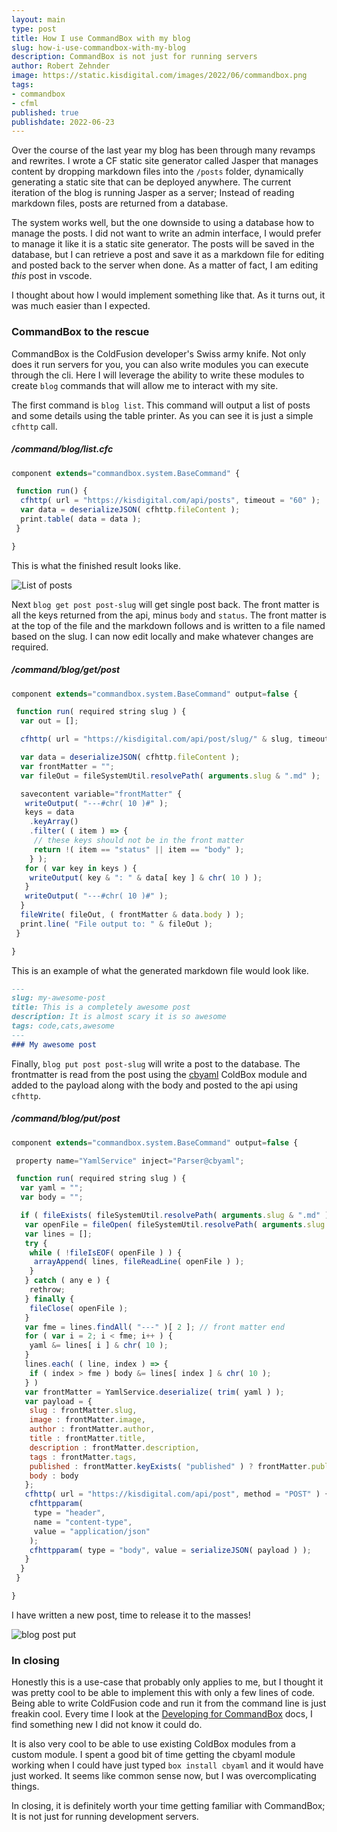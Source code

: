 ```yaml
---
layout: main
type: post
title: How I use CommandBox with my blog
slug: how-i-use-commandbox-with-my-blog
description: CommandBox is not just for running servers
author: Robert Zehnder
image: https://static.kisdigital.com/images/2022/06/commandbox.png
tags: 
- commandbox
- cfml
published: true
publishdate: 2022-06-23
---
```

Over the course of the last year my blog has been through many revamps and rewrites. I wrote a CF static site generator called Jasper that manages content by dropping markdown files into the `/posts` folder, dynamically generating a static site that can be deployed anywhere. The current iteration of the blog is running Jasper as a server; Instead of reading markdown files, posts are returned from a database.

The system works well, but the one downside to using a database how to manage the posts. I did not want to write an admin interface, I would prefer to manage it like it is a static site generator. The posts will be saved in the database, but I can retrieve a post and save it as a markdown file for editing and posted back to the server when done. As a matter of fact, I am editing _this_ post in vscode.

I thought about how I would implement something like that. As it turns out, it was much easier than I expected.

### CommandBox to the rescue

CommandBox is the ColdFusion developer's Swiss army knife. Not only does it run servers for you, you can also write modules you can execute through the cli. Here I will leverage the ability to write these modules to create `blog` commands that will allow me to interact with my site.

The first command is `blog list`. This command will output a list of posts and some details using the table printer. As you can see it is just a simple `cfhttp` call.

##### /command/blog/list.cfc

``` javascript
component extends="commandbox.system.BaseCommand" {

 function run() {
  cfhttp( url = "https://kisdigital.com/api/posts", timeout = "60" );
  var data = deserializeJSON( cfhttp.fileContent );
  print.table( data = data );
 }

}
```

This is what the finished result looks like.

![List of posts](https://static.kisdigital.com/images/2022/06/blog-list.jpg)

Next `blog get post post-slug` will get single post back. The front matter is all the keys returned from the api, minus `body` and `status`. The front matter is at the top of the file and the markdown follows and is written to a file named based on the slug. I can now edit locally and make whatever changes are required.

##### /command/blog/get/post

``` javascript
component extends="commandbox.system.BaseCommand" output=false {

 function run( required string slug ) {
  var out = [];

  cfhttp( url = "https://kisdigital.com/api/post/slug/" & slug, timeout = "60" );

  var data = deserializeJSON( cfhttp.fileContent );
  var frontMatter = "";
  var fileOut = fileSystemUtil.resolvePath( arguments.slug & ".md" );

  savecontent variable="frontMatter" {
   writeOutput( "---#chr( 10 )#" );
   keys = data
    .keyArray()
    .filter( ( item ) => {
     // these keys should not be in the front matter
     return !( item == "status" || item == "body" );
    } );
   for ( var key in keys ) {
    writeOutput( key & ": " & data[ key ] & chr( 10 ) );
   }
   writeOutput( "---#chr( 10 )#" );
  }
  fileWrite( fileOut, ( frontMatter & data.body ) );
  print.line( "File output to: " & fileOut );
 }

}
```

This is an example of what the generated markdown file would look like.

``` md
---
slug: my-awesome-post
title: This is a completely awesome post
description: It is almost scary it is so awesome
tags: code,cats,awesome
---
### My awesome post
```

Finally, `blog put post post-slug` will write a post to the database. The frontmatter is read from the post using the [cbyaml](https://github.com/coldbox-modules/cbyaml) ColdBox module and added to the payload along with the body and posted to the api using `cfhttp`.

##### /command/blog/put/post

``` javascript
component extends="commandbox.system.BaseCommand" output=false {

 property name="YamlService" inject="Parser@cbyaml";

 function run( required string slug ) {
  var yaml = "";
  var body = "";

  if ( fileExists( fileSystemUtil.resolvePath( arguments.slug & ".md" ) ) ) {
   var openFile = fileOpen( fileSystemUtil.resolvePath( arguments.slug & ".md" ), "read" );
   var lines = [];
   try {
    while ( !fileIsEOF( openFile ) ) {
     arrayAppend( lines, fileReadLine( openFile ) );
    }
   } catch ( any e ) {
    rethrow;
   } finally {
    fileClose( openFile );
   }
   var fme = lines.findAll( "---" )[ 2 ]; // front matter end
   for ( var i = 2; i < fme; i++ ) {
    yaml &= lines[ i ] & chr( 10 );
   }
   lines.each( ( line, index ) => {
    if ( index > fme ) body &= lines[ index ] & chr( 10 );
   } )
   var frontMatter = YamlService.deserialize( trim( yaml ) );
   var payload = {
    slug : frontMatter.slug,
    image : frontMatter.image,
    author : frontMatter.author,
    title : frontMatter.title,
    description : frontMatter.description,
    tags : frontMatter.tags,
    published : frontMatter.keyExists( "published" ) ? frontMatter.published : "",
    body : body
   };
   cfhttp( url = "https://kisdigital.com/api/post", method = "POST" ) {
    cfhttpparam(
     type = "header",
     name = "content-type",
     value = "application/json"
    );
    cfhttpparam( type = "body", value = serializeJSON( payload ) );
   }
  }
 }

}
```

I have written a new post, time to release it to the masses!

![blog post put](https://static.kisdigital.com/images/2022/06/commandbox-blog-put.jpg)

### In closing

Honestly this is a use-case that probably only applies to me, but I thought it was pretty cool to be able to implement this with only a few lines of code. Being able to write ColdFusion code and run it from the command line is just freakin cool. Every time I look at the [Developing for CommandBox](https://commandbox.ortusbooks.com/developing-for-commandbox) docs, I find something new I did not know it could do.

It is also very cool to be able to use existing ColdBox modules from a custom module. I spent a good bit of time getting the cbyaml module working when I could have just typed `box install cbyaml` and it would have just worked. It seems like common sense now, but I was overcomplicating things.

In closing, it is definitely worth your time getting familiar with CommandBox; It is not just for running development servers.
